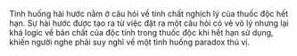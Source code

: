 Tình huống hài hước nằm ở câu hỏi về tính chất nghịch lý của thuốc độc hết hạn. Sự hài hước được tạo ra từ việc đặt ra một câu hỏi có vẻ vô lý nhưng lại khá logic về bản chất của độc tính trong thuốc độc khi hết hạn sử dụng, khiến người nghe phải suy nghĩ về một tình huống paradox thú vị.
